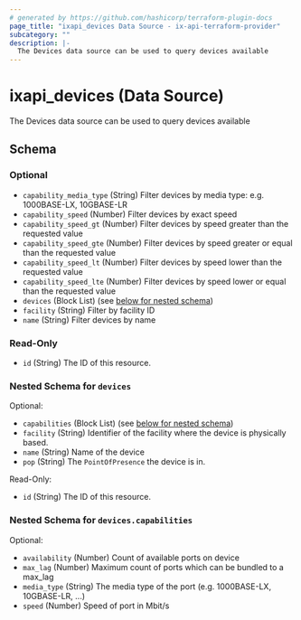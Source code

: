 ```yaml
---
# generated by https://github.com/hashicorp/terraform-plugin-docs
page_title: "ixapi_devices Data Source - ix-api-terraform-provider"
subcategory: ""
description: |-
  The Devices data source can be used to query devices available
---
```


# ixapi_devices (Data Source)

The Devices data source can be used to query devices available



<!-- schema generated by tfplugindocs -->
## Schema

### Optional

- `capability_media_type` (String) Filter devices by media type: e.g. 1000BASE-LX, 10GBASE-LR
- `capability_speed` (Number) Filter devices by exact speed
- `capability_speed_gt` (Number) Filter devices by speed greater than the requested value
- `capability_speed_gte` (Number) Filter devices by speed greater or equal than the requested value
- `capability_speed_lt` (Number) Filter devices by speed lower than the requested value
- `capability_speed_lte` (Number) Filter devices by speed lower or equal than the requested value
- `devices` (Block List) (see [below for nested schema](#nestedblock--devices))
- `facility` (String) Filter by facility ID
- `name` (String) Filter devices by name

### Read-Only

- `id` (String) The ID of this resource.

<a id="nestedblock--devices"></a>
### Nested Schema for `devices`

Optional:

- `capabilities` (Block List) (see [below for nested schema](#nestedblock--devices--capabilities))
- `facility` (String) Identifier of the facility where the device is physically based.
- `name` (String) Name of the device
- `pop` (String) The `PointOfPresence` the device is in.

Read-Only:

- `id` (String) The ID of this resource.

<a id="nestedblock--devices--capabilities"></a>
### Nested Schema for `devices.capabilities`

Optional:

- `availability` (Number) Count of available ports on device
- `max_lag` (Number) Maximum count of ports which can be bundled to a max_lag
- `media_type` (String) The media type of the port (e.g. 1000BASE-LX, 10GBASE-LR, ...)
- `speed` (Number) Speed of port in Mbit/s



